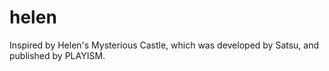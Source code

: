 # helen

Inspired by Helen's Mysterious Castle, which was developed by Satsu, and published by PLAYISM.